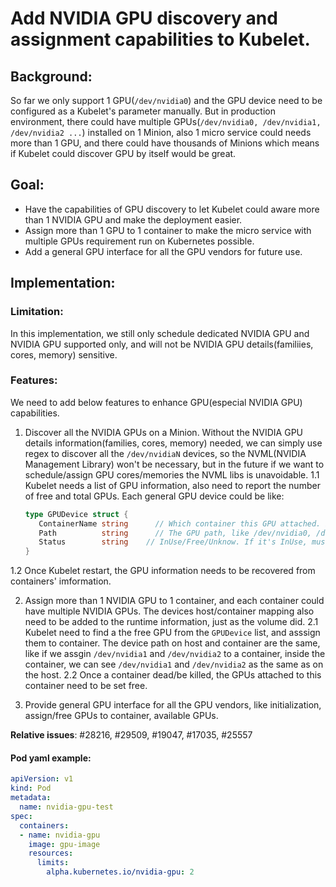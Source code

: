 # Add NVIDIA GPU discovery and assignment capabilities to Kubelet.

## Background:

So far we only support 1 GPU(```/dev/nvidia0```) and the GPU device need to be configured as a Kubelet's parameter manually. But in production environment, there could have multiple GPUs(```/dev/nvidia0, /dev/nvidia1, /dev/nvidia2 ...```) installed on 1 Minion, also 1 micro service could needs more than 1 GPU, and there could have thousands of Minions which means if Kubelet could discover GPU by itself would be great.


## Goal:

 - Have the capabilities of GPU discovery to let Kubelet could aware more than 1 NVIDIA GPU and make the deployment easier.
 - Assign more than 1 GPU to 1 container to make the micro service with multiple GPUs requirement run on Kubernetes possible.
 - Add a general GPU interface for all the GPU vendors for future use.


## Implementation:

### Limitation:

In this implementation, we still only schedule dedicated NVIDIA GPU and NVIDIA GPU supported only, and will not be NVIDIA GPU details(familiies, cores, memory) sensitive.

### Features:

We need to add below features to enhance GPU(especial NVIDIA GPU) capabilities.

 1. Discover all the NVIDIA GPUs on a Minion. Without the NVIDIA GPU details information(families, cores, memory) needed, we can simply use regex to discover all the ```/dev/nvidiaN``` devices, so the NVML(NVIDIA Management Library) won't be necessary, but in the future if we want to schedule/assign GPU cores/memories the NVML libs is unavoidable.
  1.1 Kubelet needs a list of GPU information, also need to report the number of free and total GPUs. Each general GPU device could be like:
    ```go
    type GPUDevice struct {
	   ContainerName string		 // Which container this GPU attached. If it's NULL, the Status can't be Free.
	   Path          string		 // The GPU path, like /dev/nvidia0, /dev/nvidia1, /dev/nvidia2...
	   Status        string    // InUse/Free/Unknow. If it's InUse, must has a container name.
    }
    ```
  1.2 Once Kubelet restart, the GPU information needs to be recovered from containers' imformation.

 2. Assign more than 1 NVIDIA GPU to 1 container, and each container could have multiple NVIDIA GPUs. The devices host/container mapping also need to be added to the runtime information, just as the volume did.
  2.1 Kubelet need to find a the free GPU from the ```GPUDevice``` list, and asssign them to container. The device path on host and container are the same, like if we assgin ```/dev/nvidia1``` and ```/dev/nvidia2``` to a container, inside the container, we can see ```/dev/nvidia1``` and ```/dev/nvidia2``` as the same as on the host.
  2.2 Once a container dead/be killed, the GPUs attached to this container need to be set free.

 3. Provide general GPU interface for all the GPU vendors, like initialization, assign/free GPUs to container, available GPUs.


**Relative issues**: #28216, #29509, #19047, #17035, #25557

#### Pod yaml example:

```yaml
apiVersion: v1
kind: Pod
metadata:
  name: nvidia-gpu-test
spec:
  containers:
  - name: nvidia-gpu
    image: gpu-image
    resources:
      limits:
        alpha.kubernetes.io/nvidia-gpu: 2
```

